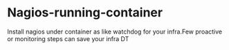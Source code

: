 # Nagios-running-container
Install nagios under container as like watchdog for your infra.Few proactive or monitoring steps can save your infra DT
